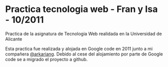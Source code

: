 # Practica tecnologia web - Fran y Isa - 10/2011

Practica de la asignatura de Tecnologia Web realidada en la Universidad de Alicante

Esta practica fue realizada y alojada en Google code en 2011 junto a mi compañera [@arkariang](https://github.com/arkariang). Debido al cese del alojamiento por parte de Google code se a migrado el proyecto a github.

